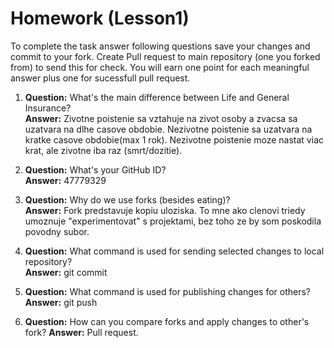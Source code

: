 # Homework (Lesson1)
To complete the task answer following questions save your changes and commit to your fork. Create Pull request to main repository (one you forked from) to send this for check. You will earn one point for each meaningful answer plus one for sucessfull pull request.

1. **Question:** What's the main difference between Life and General Insurance?  
   **Answer:** 
    Zivotne poistenie sa vztahuje na zivot osoby a zvacsa sa uzatvara na dlhe casove obdobie. Nezivotne poistenie sa uzatvara na kratke casove obdobie(max 1 rok). Nezivotne poistenie moze nastat viac krat, ale zivotne iba raz (smrt/dozitie).

2. **Question:** What's your GitHub ID?  
   **Answer:** 47779329

3. **Question:** Why do we use forks (besides eating)?  
   **Answer:** Fork predstavuje kopiu uloziska. To mne ako clenovi triedy umoznuje "experimentovat" s projektami, bez toho ze by som poskodila povodny subor.

4. **Question:** What command is used for sending selected changes to local repository?  
   **Answer:** git commit

5. **Question:** What command is used for publishing changes for others?  
   **Answer:** git push

6. **Question:** How can you compare forks and apply changes to other's fork?
   **Answer:** Pull request.
